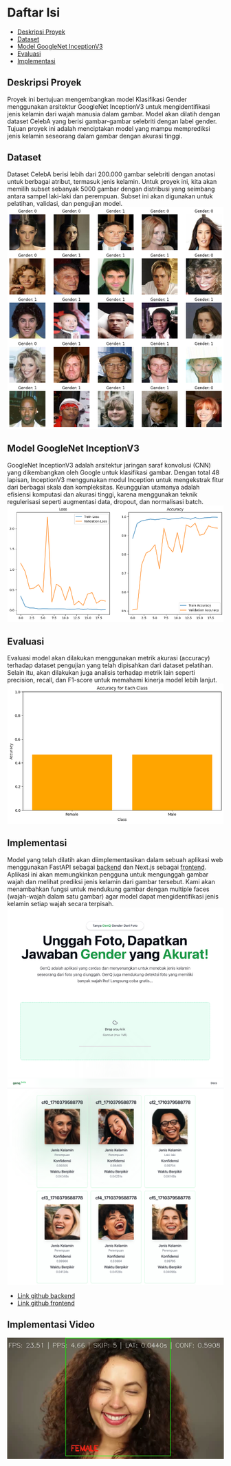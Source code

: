 # Daftar Isi
- [Deskripsi Proyek](#deskripsi-proyek)
- [Dataset](#dataset)
- [Model GoogleNet InceptionV3](#model-googlenet-inceptionv3)
- [Evaluasi](#evaluasi)
- [Implementasi](#implementasi)

## Deskripsi Proyek
Proyek ini bertujuan mengembangkan model Klasifikasi Gender menggunakan arsitektur GoogleNet InceptionV3 untuk mengidentifikasi jenis kelamin dari wajah manusia dalam gambar. Model akan dilatih dengan dataset CelebA yang berisi gambar-gambar selebriti dengan label gender. Tujuan proyek ini adalah menciptakan model yang mampu memprediksi jenis kelamin seseorang dalam gambar dengan akurasi tinggi.

## Dataset
Dataset CelebA berisi lebih dari 200.000 gambar selebriti dengan anotasi untuk berbagai atribut, termasuk jenis kelamin. Untuk proyek ini, kita akan memilih subset sebanyak 5000 gambar dengan distribusi yang seimbang antara sampel laki-laki dan perempuan. Subset ini akan digunakan untuk pelatihan, validasi, dan pengujian model.
![Train_Data](./files/train_data.png)

## Model GoogleNet InceptionV3
GoogleNet InceptionV3 adalah arsitektur jaringan saraf konvolusi (CNN) yang dikembangkan oleh Google untuk klasifikasi gambar. Dengan total 48 lapisan, InceptionV3 menggunakan modul Inception untuk mengekstrak fitur dari berbagai skala dan kompleksitas. Keunggulan utamanya adalah efisiensi komputasi dan akurasi tinggi, karena menggunakan teknik regulerisasi seperti augmentasi data, dropout, dan normalisasi batch.
![Training_Result](./files/akurasi_training.png)
## Evaluasi
Evaluasi model akan dilakukan menggunakan metrik akurasi (accuracy) terhadap dataset pengujian yang telah dipisahkan dari dataset pelatihan. Selain itu, akan dilakukan juga analisis terhadap metrik lain seperti precision, recall, dan F1-score untuk memahami kinerja model lebih lanjut.
![Akurasi_Kelas](./files/akurasi_kelas.png)

## Implementasi
Model yang telah dilatih akan diimplementasikan dalam sebuah aplikasi web menggunakan FastAPI sebagai [backend](https://github.com/siapai/genq-api.git) dan Next.js sebagai [frontend](https://github.com/siapai/genq.git). Aplikasi ini akan memungkinkan pengguna untuk mengunggah gambar wajah dan melihat prediksi jenis kelamin dari gambar tersebut. Kami akan menambahkan fungsi untuk mendukung gambar dengan multiple faces (wajah-wajah dalam satu gambar) agar model dapat mengidentifikasi jenis kelamin setiap wajah secara terpisah.
![Web_Preview](./files/web.png)
![Web_Preview](./files/web-result.png)

- [Link github backend](https://github.com/siapai/genq-api.git)
- [Link github frontend](https://github.com/siapai/genq.git)

## Implementasi Video
[![VIDEO](./files/Vid.png)](./files/Vid_Prediction.mp4)

